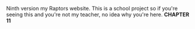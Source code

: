 Ninth version my Raptors website. This is a school project so if you're seeing this and you're not my teacher, no idea why you're here. <strong>CHAPTER 11</strong>
